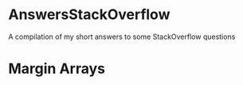 # AnswersStackOverflow
A compilation of my short answers to some StackOverflow questions
# Margin Arrays
